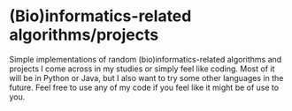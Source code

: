 # (Bio)informatics-related algorithms/projects

Simple implementations of random (bio)informatics-related algorithms and projects I come across in my studies or simply feel like coding.
Most of it will be in Python or Java, but I also want to try some other languages in the future.
Feel free to use any of my code if you feel like it might be of use to you.